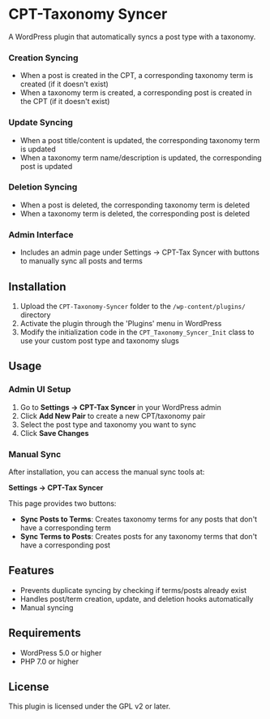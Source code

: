 # CPT-Taxonomy Syncer

A WordPress plugin that automatically syncs a post type with a taxonomy.


### Creation Syncing
- When a post is created in the CPT, a corresponding taxonomy term is created (if it doesn't exist)
- When a taxonomy term is created, a corresponding post is created in the CPT (if it doesn't exist)

### Update Syncing
- When a post title/content is updated, the corresponding taxonomy term is updated
- When a taxonomy term name/description is updated, the corresponding post is updated

### Deletion Syncing
- When a post is deleted, the corresponding taxonomy term is deleted
- When a taxonomy term is deleted, the corresponding post is deleted

### Admin Interface
- Includes an admin page under Settings → CPT-Tax Syncer with buttons to manually sync all posts and terms

## Installation

1. Upload the `CPT-Taxonomy-Syncer` folder to the `/wp-content/plugins/` directory
2. Activate the plugin through the 'Plugins' menu in WordPress
3. Modify the initialization code in the `CPT_Taxonomy_Syncer_Init` class to use your custom post type and taxonomy slugs

## Usage

### Admin UI Setup

1. Go to **Settings → CPT-Tax Syncer** in your WordPress admin
2. Click **Add New Pair** to create a new CPT/taxonomy pair
3. Select the post type and taxonomy you want to sync
4. Click **Save Changes**

### Manual Sync

After installation, you can access the manual sync tools at:

**Settings → CPT-Tax Syncer**

This page provides two buttons:
- **Sync Posts to Terms**: Creates taxonomy terms for any posts that don't have a corresponding term
- **Sync Terms to Posts**: Creates posts for any taxonomy terms that don't have a corresponding post

## Features

- Prevents duplicate syncing by checking if terms/posts already exist
- Handles post/term creation, update, and deletion hooks automatically
- Manual syncing

## Requirements

- WordPress 5.0 or higher
- PHP 7.0 or higher

## License

This plugin is licensed under the GPL v2 or later.
